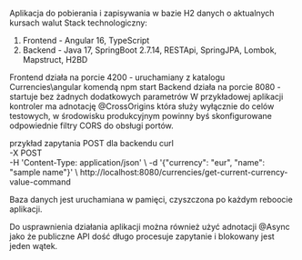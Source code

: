 Aplikacja do pobierania i zapisywania w bazie H2 danych o aktualnych kursach walut
Stack technologiczny:
1. Frontend - Angular 16, TypeScript
2. Backend - Java 17, SpringBoot 2.7.14, RESTApi, SpringJPA, Lombok, Mapstruct, H2BD

Frontend działa na porcie 4200 - uruchamiany z katalogu Currencies\angular komendą npm start
Backend działa na porcie 8080 - startuje bez żadnych dodatkowych parametrów
W przykładowej aplikacji kontroler ma adnotację @CrossOrigins która służy wyłącznie do celów testowych,
w środowisku produkcyjnym powinny byś skonfigurowane odpowiednie filtry CORS do obsługi portów.

przykład zapytania POST dla backendu
curl \
-X POST \
-H 'Content-Type: application/json' \ 
-d '{"currency": "eur", "name": "sample name"}' \ 
http://localhost:8080/currencies/get-current-currency-value-command

Baza danych jest uruchamiana w pamięci, czyszczona po każdym reboocie aplikacji. 


Do usprawnienia działania aplikacji można również użyć adnotacji @Async jako że publiczne API dość długo 
procesuje zapytanie i blokowany jest jeden wątek. 
